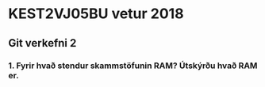 
# KEST2VJ05BU vetur 2018

## Git verkefni 2

### 1. Fyrir hvað stendur skammstöfunin RAM? Útskýrðu hvað RAM er.